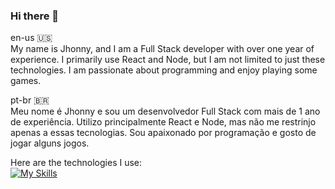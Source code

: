 ### Hi there 👋

en-us 🇺🇸 <br/>
My name is Jhonny, and I am a Full Stack developer with over one year of experience. I primarily use React and Node, but I am not limited to just these technologies. I am passionate about programming and enjoy playing some games. <br/>

pt-br 🇧🇷 <br/>
Meu nome é Jhonny e sou um desenvolvedor Full Stack com mais de 1 ano de experiência. Utilizo principalmente React e Node, mas não me restrinjo apenas a essas tecnologias. Sou apaixonado por programação e gosto de jogar alguns jogos. <br/>

Here are the technologies I use: <br/>
[![My Skills](https://skillicons.dev/icons?i=react,nodejs,nextjs,express,typescript,js,go,postgres,docker&theme=dark&perline=6)](https://skillicons.dev)


<!--
Here are some ideas to get you started:

- 🔭 I’m currently working on ...
- 🌱 I’m currently learning ...
- 👯 I’m looking to collaborate on ...
- 🤔 I’m looking for help with ...
- 💬 Ask me about ...
- 📫 How to reach me: ...
- 😄 Pronouns: ...
- ⚡ Fun fact: ...
-->
